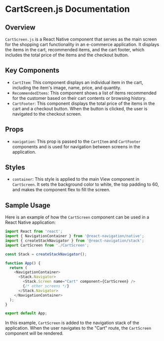 # CartScreen.js Documentation

## Overview

`CartScreen.js` is a React Native component that serves as the main screen for the shopping cart functionality in an e-commerce application. It displays the items in the cart, recommended items, and the cart footer, which includes the total price of the items and the checkout button.

## Key Components

- `CartItem`: This component displays an individual item in the cart, including the item's image, name, price, and quantity.
- `RecommendedItems`: This component shows a list of items recommended for the customer based on their cart contents or browsing history.
- `CartFooter`: This component displays the total price of the items in the cart and a checkout button. When the button is clicked, the user is navigated to the checkout screen.

## Props

- `navigation`: This prop is passed to the `CartItem` and `CartFooter` components and is used for navigation between screens in the application.

## Styles

- `container`: This style is applied to the main View component in `CartScreen`. It sets the background color to white, the top padding to 60, and makes the component flex to fill the screen.

## Sample Usage

Here is an example of how the `CartScreen` component can be used in a React Native application:

```js
import React from 'react';
import { NavigationContainer } from '@react-navigation/native';
import { createStackNavigator } from '@react-navigation/stack';
import CartScreen from './CartScreen';

const Stack = createStackNavigator();

function App() {
  return (
    <NavigationContainer>
      <Stack.Navigator>
        <Stack.Screen name="Cart" component={CartScreen} />
        {/* other screens */}
      </Stack.Navigator>
    </NavigationContainer>
  );
}

export default App;
```

In this example, `CartScreen` is added to the navigation stack of the application. When the user navigates to the "Cart" route, the `CartScreen` component will be rendered.